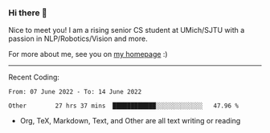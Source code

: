 ### Hi there 👋

Nice to meet you! I am a rising senior CS student at UMich/SJTU with a passion in NLP/Robotics/Vision and more. 

For more about me, see you on [my homepage](https://jiayipan.me) :)

---

Recent Coding:
<!--START_SECTION:waka-->

```text
From: 07 June 2022 - To: 14 June 2022

Other        27 hrs 37 mins  ████████████░░░░░░░░░░░░░   47.96 %
```

<!--END_SECTION:waka-->
- Org, TeX, Markdown, Text, and Other are all text writing or reading
